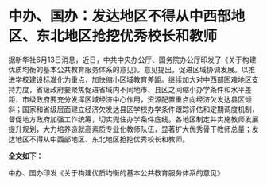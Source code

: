 

# 中办、国办：发达地区不得从中西部地区、东北地区抢挖优秀校长和教师

据新华社6月13日消息，近日，中共中央办公厅、国务院办公厅印发了《关于构建优质均衡的基本公共教育服务体系的意见》。意见提出，促进区域协调发展。以推进学校建设标准化为重点，加快缩小区域教育差距。继续加大对中西部困难地区支持力度，省级政府要聚焦促进省域内不同地市、县区之间缩小办学条件和水平差距，市级政府要充分发挥区域经济中心作用，资源配置重点向经济欠发达县区倾斜；国家和省级层面建立经济欠发达县区学校办学条件跟踪评估和定期调度机制，督促地方政府加强工作统筹，切实兜住办学条件底线。各地区制定并实施教师发展提升规划，大力培养造就高素质专业化教师队伍，显著扩大优秀骨干教师总量；发达地区不得从中西部地区、东北地区抢挖优秀校长和教师。

**全文如下：**

中办、国办印发《关于构建优质均衡的基本公共教育服务体系的意见》


